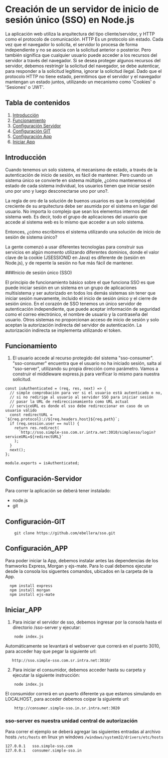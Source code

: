 # Creación de un servidor de inicio de sesión único (SSO) en Node.js

La aplicación web utiliza la arquitectura del tipo cliente/servidor, y HTTP como el protocolo de comunicación. HTTP Es un protocolo sin estado. Cada vez que el navegador lo solicita, el servidor lo procesa de forma independiente y no se asocia con la solicitud anterior o posterior. Pero también significa que cualquier usuario puede acceder a los recursos del servidor a través del navegador. Si se desea proteger algunos recursos del servidor, debemos restringir la solicitud del navegador, se debe autenticar, para responder a la solicitud legítima, ignorar la solicitud ilegal. Dado que el protocolo HTTP no tiene estado, permitimos que el servidor y el navegador mantengan un estado juntos, utilizando un mecanismo como 'Cookies' o 'Sesiones' o 'JWT'.

## Tabla de contenidos

1. [Introducción](#Introducción)
2. [Funcionamiento](#Funcionamiento)
2. [Configuración Servidor](#Configuración-Servidor)
3. [Configuración GIT](#Configuración-GIT)
4. [Configuración App](#Configuración_APP) 
4. [Iniciar App](#Iniciar_APP)

## Introducción

Cuando tenemos un solo sistema, el mecanismo de estado, a través de la autenticación de inicio de sesión, es fácil de mantener. Pero cuando un sistema único se convierte en sistema múltiple, ¿cómo mantenemos el estado de cada sistema individual, los usuarios tienen que iniciar sesión uno por uno y luego desconectarse uno por uno?.

La regla de oro de la solución de buenos usuarios es que la complejidad creciente de su arquitectura debe ser asumida por el sistema en lugar del usuario. No importa lo complejo que sean los elementos internos del sistema web. Es decir, todo el grupo de aplicaciones del usuario que accede al sistema web es lo mismo que acceder a un solo sistema.

Entonces, ¿cómo escribimos el sistema utilizando una solución de inicio de sesión de sistema único? 

La gente comenzó a usar diferentes tecnologías para construir sus servicios en algún momento utilizando diferentes dominios, donde el valor clave de la cookie (JSESSIONID en Java) es diferente de (sesión en Node.js), y de repente la sesión no fue más fácil de mantener.

###Inicio de sesión único (SSO)

El principio de funcionamiento básico sobre el que funciona SSO es que puede iniciar sesión en un sistema en un grupo de aplicaciones multisistema y ser autorizado en todos los demás sistemas sin tener que iniciar sesión nuevamente, incluido el inicio de sesión único y el cierre de sesión único.
En el corazón de SSO tenemos un único servidor de autenticación independiente, que puede aceptar información de seguridad como el correo electrónico, el nombre de usuario y la contraseña del usuario. Otros sistemas no proporcionan acceso de inicio de sesión y solo aceptan la autorización indirecta del servidor de autenticación. La autorización indirecta se implementa utilizando el token.

## Funcionamiento

1. El usuario accede al recurso protegido del sistema "sso-consumer". "sso-consumer" encuentra que el usuario no ha iniciado sesión, salta al "sso-server", utilizando su propia dirección como parámetro. 
Vamos a construir el middleware express.js para verificar lo mismo para nuestra solicitud.

```
const isAuthenticated = (req, res, next) => {
  // simple comprobación para ver si el usuario está autenticado o no,
  // si no redirige al usuario al servidor SSO para iniciar sesión
  // pasar la URL de redireccionamiento como URL actual
  // serviceURL es donde el sso debe redireccionar en caso de un usuario válido
  const redirectURL = `${req.protocol}://${req.headers.host}${req.path}`;
  if (req.session.user == null) {
    return res.redirect(
      `http://sso.simple-sso.com.sr.intra.net:3010/simplesso/login?serviceURL=${redirectURL}`
    );
  }
  next();
};

module.exports = isAuthenticated;

```

 

## Configuración-Servidor

Para correr la aplicación se deberá tener instalado:

- node.js
- git

## Configuración-GIT

```
    git clone https://github.com/ebellera/sso.git 
```

## Configuración_APP

Para poder iniciar la App, debemos instalar antes las dependencias de los framworks Express, Morgan y ejs-mate.
Para lo cual debemos ejecutar desde la consola los siguentes comandos, ubicados en la carpeta de la App.

```
  npm install express
  npm install morgan
  npm install ejs-mate
```

## Iniciar_APP

1. Para iniciar el servidor de sso, debemos ingresar por la consola hasta el directorio /sso-server y ejecutar:

```
    node index.js
```

Automáticamente se levantará el webserver que correrá en el puerto 3010, para acceder hay que pegar la siguiente url:

```
   http://sso.simple-sso.com.sr.intra.net:3010/ 
```

2. Para iniciar el consumidor, debemos acceder hasta su carpeta y ejecutar la siguiente instrucción:

```
    node index.js
```

El consumidor correrá en un puerto diferente ya que estamos simulando en LOCALHOST, para acceder debemos coipar la siguiente url:

```
    http://consumer.simple-sso.in.sr.intra.net:3020
```

### sso-server es nuestra unidad central de autorización

Para correr el ejemplo se deberá agregar las siguientes entradas al archivo hosts `/etc/hosts` 
en linux yn windows `/windows/system32/drivers/etc/hosts`

```
127.0.0.1   sso.simple-sso.com
127.0.0.1   consumer.simple-sso.in
```
